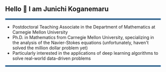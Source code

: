 <div id="toc">
  <ul style="list-style: none">
    <summary>
      <h2>
      Hello 👋 I am Junichi Koganemaru
      </h2>
    </summary>
  </ul>
</div>

<hr style="border:2px solid #4682b4">

* Postdoctoral Teaching Associate in the Department of Mathematics at Carnegie Mellon University
* Ph.D. in Mathematics from Carnegie Mellon University, specializing in the analysis of the Navier-Stokes equations (unfortunately, haven't solved the million dollar problem yet)
* Particularly interested in the applications of deep learning algorithms to solve real-world data-driven problems

<hr style="border:2px solid #4682b4">

<!-- 

<hr style="border:2px solid #4682b4">

## 🤔 Current Projects 


<!--
**jkoganem/jkoganem** is a ✨ _special_ ✨ repository because its `README.md` (this file) appears on your GitHub profile.

Here are some ideas to get you started:

- 🔭 I’m currently working on ...
- 🌱 I’m currently learning ...
- 👯 I’m looking to collaborate on ...
- 🤔 I’m looking for help with ...
- 💬 Ask me about ...
- 
- 😄 Pronouns: ...
- ⚡ Fun fact: ...
-->

<!-- 

## 📫 How to reach me: ... --> 